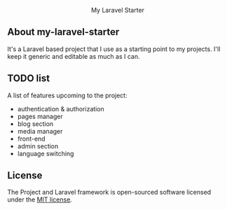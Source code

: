 <p align="center">My Laravel Starter</p>

## About my-laravel-starter 

It's a Laravel based project that I use as a starting point to my projects. I'll keep it generic and editable as much as I can.

## TODO list
A list of features upcoming to the project:
- authentication & authorization
- pages manager
- blog section
- media manager
- front-end
- admin section
- language switching


## License

The Project and Laravel framework is open-sourced software licensed under the [MIT license](http://opensource.org/licenses/MIT).
